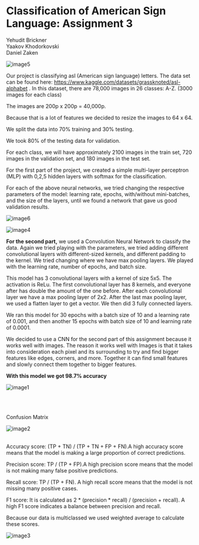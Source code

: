 # Classification of American Sign Language: Assignment 3


Yehudit Brickner <br>
Yaakov Khodorkovski <br>
Daniel Zaken

![image5](https://user-images.githubusercontent.com/92545994/210875264-083a914b-ba22-4522-99b8-30722b34c8de.png)

Our project is classifying asl (American sign language) letters. The data set can be found here: https://www.kaggle.com/datasets/grassknoted/asl-alphabet .
In this dataset, there are 78,000 images in 26 classes: A-Z. (3000 images for each class)

The images are 200p x 200p = 40,000p.

Because that is a lot of features we decided to resize the images to 64 x 64.

We split the data into 70% training and 30% testing.

We took 80% of the testing data for validation.

For each class, we will have approximately 2100 images in the train set, 720 images in the validation set, and 180 images in the test set.


For the first part of the project, we created a simple multi-layer perceptron (MLP)  with 0,2,5 hidden layers with softmax for the classification.

For each of the above neural networks, we tried changing the respective parameters of the model: learning rate, epochs, with/without mini-batches, and the size of the layers, until we found a network that gave us good validation results.


![image6](https://user-images.githubusercontent.com/92545994/210875438-123a09b8-ce40-451c-928c-3bf710d6dc76.png)

![image4](https://user-images.githubusercontent.com/92545994/210875459-ceab00f3-f4fa-422e-aa38-8182b2b29148.png)





**For the second part,** we used a Convolution Neural Network to classify the data. Again we tried playing with the parameters, we tried adding different convolutional layers with different-sized kernels, and different padding to the kernel. We tried changing where we have max pooling layers. We played with the learning rate, number of epochs, and batch size.

This model has 3 convolutional layers with a kernel of size 5x5. The activation is ReLu.
The first convolutional layer has 8 kernels, and everyone after has double the amount of the one before. After each convolutional layer we have a max pooling layer of 2x2. After the last max pooling layer, we used a flatten layer to get a vector. We then did 3 fully connected layers.

We ran this model for 30 epochs with a batch size of 10 and a learning rate of 0.001, and then another 15 epochs with batch size of 10 and learning rate of 0.0001.


We decided to use a CNN for the second part of this assignment because it works well with images. The reason it works well with Images is that it takes into consideration each pixel and its surrounding to try and find bigger features like edges, corners, and more. Together it can find small features and slowly connect them together to bigger features.

**With this model we got 98.7% accuracy**


![image1](https://user-images.githubusercontent.com/92545994/210875511-d7a1e5c0-a117-42c7-b9d0-b946bc04b595.png)
 <br>
##
 <br>
  <br>
Confusion Matrix

![image2](https://user-images.githubusercontent.com/92545994/210875494-2d4f2d60-f294-433e-a34f-18a9e324efe1.png)



 <br>
Accuracy score: (TP + TN) / (TP + TN + FP + FN).A high accuracy score means that the model is making a large proportion of correct predictions.

Precision score: TP / (TP + FP).A high precision score means that the model is not making many false positive predictions.

Recall score: TP / (TP + FN). A high recall score means that the model is not missing many positive cases.

F1 score: It is calculated as 2 * (precision * recall) / (precision + recall). A high F1 score indicates a balance between precision and recall.

Because our data is multiclassed we used weighted average to calculate these scores.

![image3](https://user-images.githubusercontent.com/92545994/210875332-b3a055ee-f207-4a8b-a3fe-64278d9bbeeb.png)
